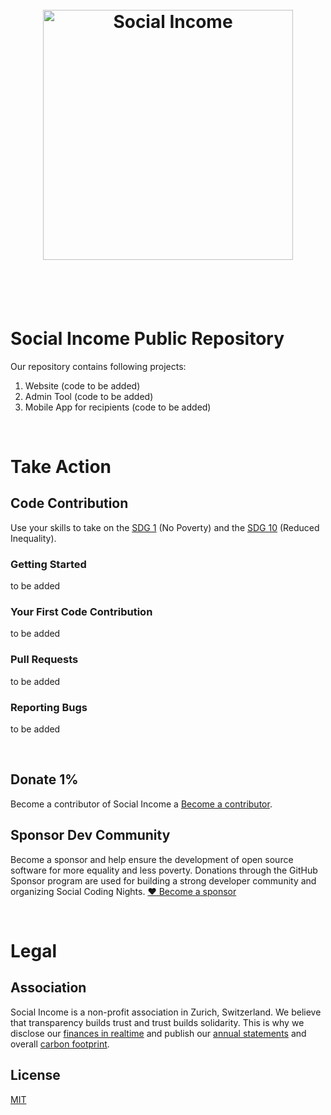 <h1 align="center">
  <br>
  <a href="https://socialincome.org"><img src="https://upload.wikimedia.org/wikipedia/commons/b/b8/Social_Income_Logo.svg" alt="Social Income" width="400"></a><br><br>
</h1>
<br />

# Social Income Public Repository

Our repository contains following projects: 
1. Website (code to be added)
2. Admin Tool (code to be added)
3. Mobile App for recipients (code to be added)

<br />

# Take Action

## Code Contribution
Use your skills to take on the [SDG 1](https://sdgs.un.org/goals/goal1) (No Poverty) and the [SDG 10](https://sdgs.un.org/goals/goal10) (Reduced Inequality).

### Getting Started
to be added

### Your First Code Contribution
to be added

### Pull Requests
to be added

### Reporting Bugs
to be added

<br />

## Donate 1%
Become a contributor of Social Income a [Become a contributor](https://socialincome.org/get-involved).

## Sponsor Dev Community
Become a sponsor and help ensure the development of open source software for more equality and less poverty. Donations through the GitHub Sponsor program are used for building a strong developer community and organizing Social Coding Nights.
[:heart: Become a
sponsor](https://github.com/sponsors/san-socialincome)

<br />

# Legal

## Association
Social Income is a non-profit association in Zurich, Switzerland. We believe that transparency builds trust and trust builds solidarity. This is why we disclose our [finances in realtime](https://socialincome.org/finances) and publish our [annual statements](https://socialincome.org/reporting) and overall [carbon footprint](https://socialincome.org/sustainability).

## License
[MIT](LICENSE)


